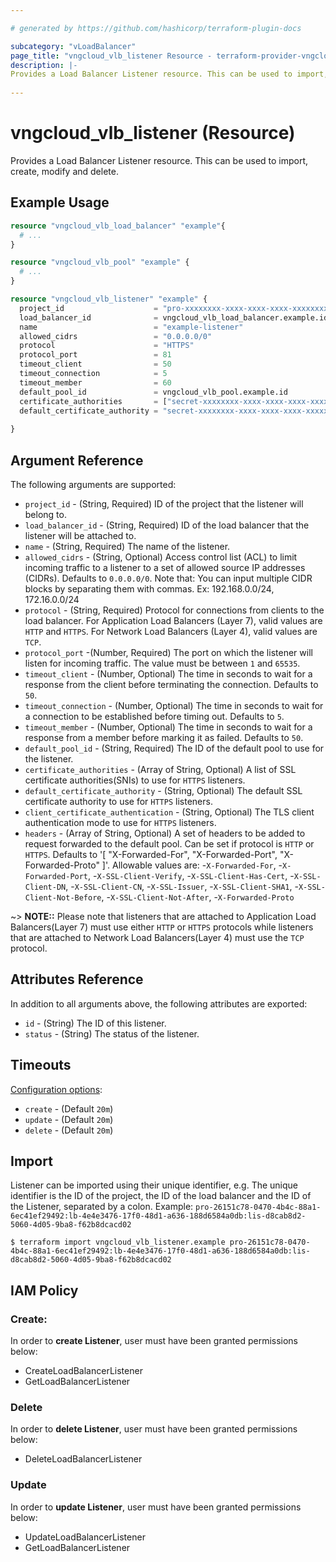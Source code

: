 ```yaml
---

# generated by https://github.com/hashicorp/terraform-plugin-docs

subcategory: "vLoadBalancer"
page_title: "vngcloud_vlb_listener Resource - terraform-provider-vngcloud"
description: |-
Provides a Load Balancer Listener resource. This can be used to import, create, modify, and delete.
  
---
```


# vngcloud_vlb_listener (Resource)

Provides a Load Balancer Listener resource. This can be used to import, create, modify and delete. 

## Example Usage

```terraform
resource "vngcloud_vlb_load_balancer" "example"{
  # ...
}

resource "vngcloud_vlb_pool" "example" {
  # ...
}

resource "vngcloud_vlb_listener" "example" {
  project_id                    = "pro-xxxxxxxx-xxxx-xxxx-xxxx-xxxxxxxxxxxx"
  load_balancer_id              = vngcloud_vlb_load_balancer.example.id
  name                          = "example-listener"
  allowed_cidrs                 = "0.0.0.0/0"
  protocol                      = "HTTPS"
  protocol_port                 = 81
  timeout_client                = 50
  timeout_connection            = 5
  timeout_member                = 60
  default_pool_id               = vngcloud_vlb_pool.example.id
  certificate_authorities       = ["secret-xxxxxxxx-xxxx-xxxx-xxxx-xxxxxxxxxxxx"]
  default_certificate_authority = "secret-xxxxxxxx-xxxx-xxxx-xxxx-xxxxxxxxxxxx"
  
}
```

## Argument Reference

The following arguments are supported:


* `project_id` -  (String, Required) ID of the project that the listener will belong to.
* `load_balancer_id` -  (String, Required) ID of the load balancer that the listener will be attached to.
* `name` - (String, Required) The name of the listener.
* `allowed_cidrs` -  (String, Optional) Access control list (ACL) to limit incoming traffic to a listener to a set of allowed source IP addresses (CIDRs). Defaults to `0.0.0.0/0`.
   Note that: You can input multiple CIDR blocks by separating them with commas. Ex: 192.168.0.0/24, 172.16.0.0/24
* `protocol` - (String, Required) Protocol for connections from clients to the load balancer. For Application Load Balancers (Layer 7), valid values are `HTTP` and `HTTPS`. For Network Load Balancers (Layer 4), valid values are `TCP`.
* `protocol_port` -(Number, Required) The port on which the listener will listen for incoming traffic. The value must be between `1` and `65535`.
* `timeout_client` - (Number, Optional) The time in seconds to wait for a response from the client before terminating the connection. Defaults to `50`.
* `timeout_connection` - (Number, Optional) The time in seconds to wait for a connection to be established before timing out. Defaults to `5`.
* `timeout_member` - (Number, Optional) The time in seconds to wait for a response from a member before marking it as failed. Defaults to `50`.
* `default_pool_id` - (String, Required) The ID of the default pool to use for the listener.
* `certificate_authorities` - (Array of String, Optional) A list of SSL certificate authorities(SNIs) to use for `HTTPS` listeners.
* `default_certificate_authority` - (String, Optional) The default SSL certificate authority to use for `HTTPS` listeners.
* `client_certificate_authentication` - (String, Optional) The TLS client authentication mode to use for `HTTPS` listeners.
* `headers` - (Array of String, Optional) A set of headers to be added to request forwarded to the default pool. Can be set if protocol is `HTTP` or `HTTPS`. Defaults to '[ "X-Forwarded-For", "X-Forwarded-Port", "X-Forwarded-Proto" ]'.
   Allowable values are:
      -`X-Forwarded-For`,
      -`X-Forwarded-Port`,
      -`X-SSL-Client-Verify`,
      -`X-SSL-Client-Has-Cert`,
      -`X-SSL-Client-DN`,
      -`X-SSL-Client-CN`,
      -`X-SSL-Issuer`,
      -`X-SSL-Client-SHA1`,
      -`X-SSL-Client-Not-Before`,
      -`X-SSL-Client-Not-After`,
      -`X-Forwarded-Proto`

~> **NOTE::** Please note that listeners that are attached to Application Load Balancers(Layer 7) must use either `HTTP` or `HTTPS` protocols while listeners that are attached to Network Load Balancers(Layer 4) must use the `TCP` protocol.
## Attributes Reference

In addition to all arguments above, the following attributes are exported:
* `id` - (String) The ID of this listener.
* `status` - (String) The status of the listener.



## Timeouts

[Configuration options](https://developer.hashicorp.com/terraform/language/resources/syntax#operation-timeouts):

- `create` - (Default `20m`)
- `update` - (Default `20m`)
- `delete` - (Default `20m`)

## Import

Listener can be imported using their unique identifier, e.g.
The unique identifier is the ID of the project, the ID of the load balancer and the ID of the Listener, separated by a colon.
Example: `pro-26151c78-0470-4b4c-88a1-6ec41ef29492:lb-4e4e3476-17f0-48d1-a636-188d6584a0db:lis-d8cab8d2-5060-4d05-9ba8-f62b8dcacd02`
```
$ terraform import vngcloud_vlb_listener.example pro-26151c78-0470-4b4c-88a1-6ec41ef29492:lb-4e4e3476-17f0-48d1-a636-188d6584a0db:lis-d8cab8d2-5060-4d05-9ba8-f62b8dcacd02
```


## IAM Policy
### Create:
In order to **create Listener**, user must have been granted permissions below:
- CreateLoadBalancerListener 
- GetLoadBalancerListener

### Delete
In order to **delete Listener**, user must have been granted permissions below:
- DeleteLoadBalancerListener

### Update
In order to **update Listener**, user must have been granted permissions below:
- UpdateLoadBalancerListener
- GetLoadBalancerListener

